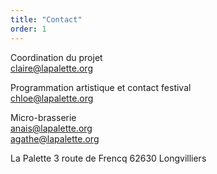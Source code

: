 ```yaml
---
title: "Contact"
order: 1
---
```

Coordination du projet  
claire@lapalette.org


Programmation artistique et contact festival  
chloe@lapalette.org 


Micro-brasserie  
anais@lapalette.org  
agathe@lapalette.org  


La Palette
3 route de Frencq
62630 Longvilliers 